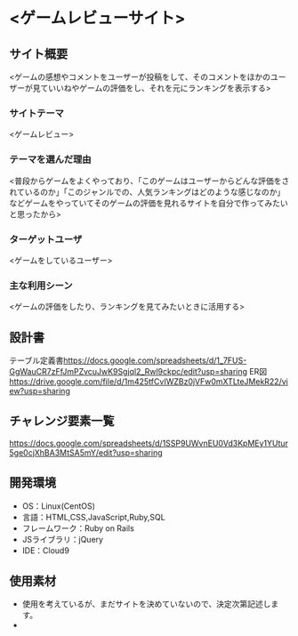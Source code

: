 # <ゲームレビューサイト>

## サイト概要
<ゲームの感想やコメントをユーザーが投稿をして、そのコメントをほかのユーザーが見ていいねやゲームの評価をし、それを元にランキングを表示する>

### サイトテーマ
<ゲームレビュー>

### テーマを選んだ理由
<普段からゲームをよくやっており、「このゲームはユーザーからどんな評価をされているのか」「このジャンルでの、人気ランキングはどのような感じなのか」などゲームをやっていてそのゲームの評価を見れるサイトを自分で作ってみたいと思ったから>

### ターゲットユーザ
<ゲームをしているユーザー>

### 主な利用シーン
<ゲームの評価をしたり、ランキングを見てみたいときに活用する>

## 設計書
テーブル定義書<https://docs.google.com/spreadsheets/d/1_7FUS-GgWauCR7zFfJmPZvcuJwK9Sgjql2_Rwl9ckpc/edit?usp=sharing>
ER図<https://drive.google.com/file/d/1m425tfCvIWZBz0jVFw0mXTLteJMekR22/view?usp=sharing>

## チャレンジ要素一覧
<https://docs.google.com/spreadsheets/d/1SSP9UWvnEU0Vd3KpMEy1YUtur5ge0cjXhBA3MtSA5mY/edit?usp=sharing>

## 開発環境
- OS：Linux(CentOS)
- 言語：HTML,CSS,JavaScript,Ruby,SQL
- フレームワーク：Ruby on Rails
- JSライブラリ：jQuery
- IDE：Cloud9

## 使用素材
- 使用を考えているが、まだサイトを決めていないので、決定次第記述します。
-